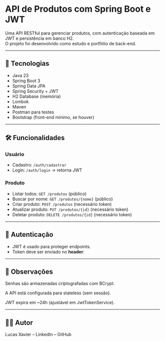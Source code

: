 # API de Produtos com Spring Boot e JWT

Uma API RESTful para gerenciar produtos, com autenticação baseada em JWT e persistência em banco H2.  
O projeto foi desenvolvido como estudo e portfólio de back-end.

---

## 🚀 Tecnologias

- Java 23
- Spring Boot 3
- Spring Data JPA
- Spring Security + JWT
- H2 Database (memória)
- Lombok
- Maven
- Postman para testes
- Bootstrap (front-end mínimo, se houver)

---

## 🛠️ Funcionalidades

### Usuário
- Cadastro: `/auth/cadastrar`
- Login: `/auth/login` → retorna JWT

### Produto
- Listar todos: `GET /produtos` (público)
- Buscar por nome: `GET /produtos/{nome}` (público)
- Criar produto: `POST /produtos` (necessário token)
- Atualizar produto: `PUT /produtos/{id}` (necessário token)
- Deletar produto: `DELETE /produtos/{id}` (necessário token)

---

## 🔑 Autenticação

- JWT é usado para proteger endpoints.
- Token deve ser enviado no **header**:


---

## 📌 Observações

Senhas são armazenadas criptografadas com BCrypt.

A API está configurada para stateless (sem sessão).

JWT expira em ~24h (ajustável em JwtTokenService).

---

## 👨‍💻 Autor

Lucas Xavier – LinkedIn
– GitHub
